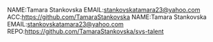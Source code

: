 NAME:Tamara Stankovska EMAIL:stankovskatamara23@yahoo.com ACC:https://github.com/TamaraStankovska 
NAME:Tamara Stankovska EMAIL:stankovskatamara23@yahoo.com REPO:https://github.com/TamaraStankovska/svs-talent
